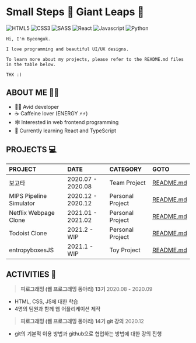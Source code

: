 # Small Steps 🦶 Giant Leaps 🚀

![HTML5](https://img.shields.io/badge/HTML5-E34F26?style=for-the-badge&logo=html5&logoColor=white)
![CSS3](https://img.shields.io/badge/CSS3-1572B6?style=for-the-badge&logo=css3&logoColor=white)
![SASS](https://img.shields.io/badge/SASS-CC6699?style=for-the-badge&logo=sass&logoColor=white)
![React](https://img.shields.io/badge/React-61DAFB?style=for-the-badge&logo=react&logoColor=black)
![Javascript](https://img.shields.io/badge/JavaScript-F7DF1E?style=for-the-badge&logo=javascript&logoColor=black)
![Python](https://img.shields.io/badge/Python-14354C?style=for-the-badge&logo=python&logoColor=white)
<!--![Typescript](https://img.shields.io/badge/TypeScript-3178C6?style=for-the-badge&logo=typescript&logoColor=white)-->

```
Hi, I'm Byeonguk.

I love programming and beautiful UI/UX designs.

To learn more about my projects, please refer to the README.md files in the table below.

THX :)
```

## ABOUT ME 👨‍🚀
* 👨‍💻 Avid developer
* ☕️ Caffeine lover (ENERGY ⚡️⚡️)
* 🕸 Interested in web frontend programming
* 🚀 Currently learning React and TypeScript

## PROJECTS 💻

|PROJECT|DATE|CATEGORY|GOTO|
|:---|:---|:---|:---|
|보고타|2020.07 - 2020.08|Team Project|[README.md](https://github.com/bwyoo1229/Show_me_the_CAR)|
|MIPS Pipeline Simulator|2020.12 - 2020.12|Personal Project|[README.md](https://github.com/bwyoo1229/mips-simulator)|
|Netflix Webpage Clone|2021.01 - 2021.02|Personal Project|[README.md](https://github.com/bwyoo1229/netflix-clone)|
|Todoist Clone|2021.2 - WIP|Personal Project|[README.md](https://github.com/bwyoo1229/todoist-clone)|
|entropyboxesJS|2021.1 - WIP|Toy Project|[README.md](https://github.com/bwyoo1229/entropyboxesJS)|

## ACTIVITIES 🙌

> **피로그래밍 (웹 프로그래밍 동아리) 13기**
2020.08 - 2020.09
* HTML, CSS, JS에 대한 학습
* 4명의 팀원과 함께 웹 어플리케이션 제작

> **피로그래밍 (웹 프로그래밍 동아리) 14기 git 강의**
2020.12
* git의 기본적 이용 방법과 github으로 협업하는 방법에 대한 강의 진행
